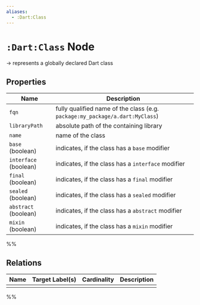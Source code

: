 ```yaml
---
aliases:
  - :Dart:Class
---
```


# `:Dart:Class` Node

-> represents a globally declared Dart class

## Properties

| Name                  | Description                                                                  |
|-----------------------|------------------------------------------------------------------------------|
| `fqn`                 | fully qualified name of the class (e.g. `package:my_package/a.dart:MyClass`) |
| `libraryPath`         | absolute path of the containing library                                      |
| `name`                | name of the class                                                            |
| `base` (boolean)      | indicates, if the class has a `base` modifier                                |
| `interface` (boolean) | indicates, if the class has a `interface` modifier                           |
| `final` (boolean)     | indicates, if the class has a `final` modifier                               |
| `sealed` (boolean)    | indicates, if the class has a `sealed` modifier                              |
| `abstract` (boolean)  | indicates, if the class has a `abstract` modifier                            |
| `mixin` (boolean)     | indicates, if the class has a `mixin` modifier                               |

%%

## Relations

| Name | Target Label(s) | Cardinality | Description |
|------|-----------------|-------------|-------------|
|      |                 |             |             |

%%
